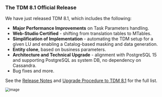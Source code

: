 ### The TDM 8.1 Official Release

We have just released TDM 8.1, which includes the following:

- **Major Performance Improvements** on Task Parameters handling.
- **Web-Studio Certified** - shifting from translation tables to MTables.
- **Simplification of Implementation** - automating the TDM setup for a given LU and enabling a Catalog-based masking and data generation.
- **Entity clone**, based on business parameters.
- **Architecture and Technical Upgrade** - alignment with PostgreSQL 15 and supporting PostgreSQL as system DB, no dependency on Cassandra.
- Bug fixes and more.

See the [Release Notes](https://support.k2view.com/Academy/Release_Notes_And_Upgrade/TDM-V8.1/TDM_Release_Notes_V8.1.pdf.html) and [Upgrade Procedure to TDM 8.1](https://support.k2view.com/Academy/Release_Notes_And_Upgrade/TDM-V8.1/TDM_Upgrade_Procedure_to_V8.1.pdf.html) for the full list.

<img src="images/img6.png" alt="image" style="zoom: 80%;" />
